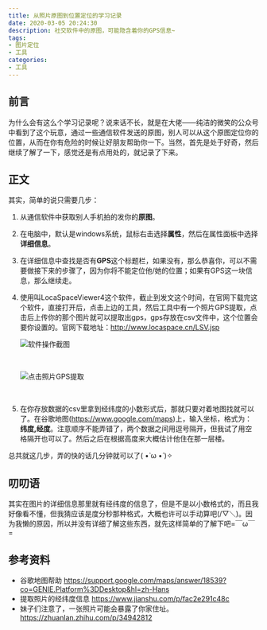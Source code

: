 ```yaml
---
title: 从照片原图到位置定位的学习记录
date: 2020-03-05 20:24:30
description: 社交软件中的原图，可能隐含着你的GPS信息~
tags: 
- 图片定位
- 工具
categories:
- 工具
---
```

## 前言

为什么会有这么个学习记录呢？说来话不长，就是在大佬——纯洁的微笑的公众号中看到了这个玩意，通过一些通信软件发送的原图，别人可以从这个原图定位你的位置，从而在你有危险的时候让好朋友帮助你一下。当然，首先是处于好奇，然后继续了解了一下，感觉还是有点用处的，就记录了下来。

## 正文

其实，简单的说只需要几步：

1. 从通信软件中获取别人手机拍的发你的**原图**。

2. 在电脑中，默认是windows系统，鼠标右击选择**属性**，然后在属性面板中选择**详细信息**。

3. 在详细信息中查找是否有**GPS**这个标题栏，如果没有，那么恭喜你，可以不需要做接下来的步骤了，因为你将不能定位他/她的位置；如果有GPS这一块信息，那么继续走。

4. 使用叫LocaSpaceViewer4这个软件，截止到发文这个时间，在官网下载完这个软件，直接打开后，点击上边的工具，然后工具中有一个照片GPS提取，点击后上传你的那个图片就可以提取出gps，gps存放在csv文件中，这个位置会要你设置的。官网下载地址：http://www.locaspace.cn/LSV.jsp

   

   ![软件操作截图](/images/2020-03-05-从照片原图到位置定位的学习记录/operating.png)

   ​															

   ![点击照片GPS提取](/images/2020-03-05-从照片原图到位置定位的学习记录/operating2.png)

   ​															

5. 在你存放数据的csv里拿到经纬度的小数形式后，那就只要对着地图找就可以了。在谷歌地图(https://www.google.com/maps)上，输入坐标，格式为：**纬度,经度**。注意顺序不能弄错了，两个数据之间用逗号隔开，但我试了用空格隔开也可以了。然后之后在根据高度来大概估计他住在那一层楼。

总共就这几步，弄的快的话几分钟就可以了( •̀ ω •́ )✧

## 叨叨语

其实在图片的详细信息那里就有经纬度的信息了，但是不是以小数格式的，而且我好像看不懂，但我猜应该是度分秒那种格式，大概也许可以手动算吧(/▽＼)。因为我懒的原因，所以并没有详细了解这些东西，就先这样简单的了解下吧=￣ω￣=

## 参考资料

- 谷歌地图帮助 https://support.google.com/maps/answer/18539?co=GENIE.Platform%3DDesktop&hl=zh-Hans
- 提取照片的经纬度信息 https://www.jianshu.com/p/fac2e291c48c
- 妹子们注意了，一张照片可能会暴露了你家住址。 https://zhuanlan.zhihu.com/p/34942812